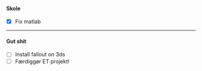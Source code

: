 #### Skole
- [x] Fix matlab

---
#### Gut shit
- [ ] Install fallout on 3ds
- [ ] Færdiggør ET projekt!